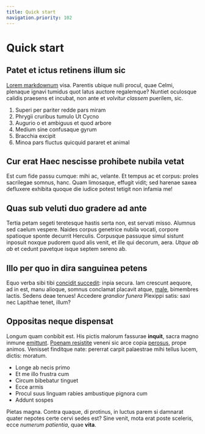 ```yaml
---
title: Quick start
navigation.priority: 102
---
```


# Quick start

## Patet et ictus retinens illum sic

[Lorem markdownum](http://cum-dieque.com/) visa. Parentis ubique nulli procul,
quae Celmi, plenaque ignavi tumidus quot latus auctore regalemque? Nuntiet
oculosque calidis praesens et incubat, non ante et *volvitur classem* puerilem,
sic.

1. Superi per pariter redde pars miram
2. Phrygii cruribus tumulo Ut Cycno
3. Augurio o et ambiguus et quod arbore
4. Medium sine confusaque gyrum
5. Bracchia excipit
6. Minoa pars fluctus quicquid pararet et animal

## Cur erat Haec nescisse prohibete nubila vetat

Est cum fide passu cumque: mihi ac, velante. Et tempus ac et corpus: proles
sacrilegae somnus, hanc. Quam limosaque, effugit vidit; sed harenae saxea
defluxere exhibita quoque die iudice potest tetigit non infamia me!

## Quas sub veluti duo gradere ad ante

Tertia petam segeti teretesque hastis serta non, est servati misso. Alumnus sed
caelum vespere. Naides corpus genetrice nubila vocati, corpore spatioque sponte
decurrit Herculis. Corpusque passuque simul sistunt inposuit noxque pudorem quod
alis venit, et ille qui decorum, aera. *Utque ab ab* et cedunt pavetque isque
septem sereno ab.

## Illo per quo in dira sanguinea petens

Equo verba sibi tibi [concidit succedit](http://aiaxarma.com/potentisanimi):
inpia secura. Iam crescunt aequore, ad in est, manu alioque, somnus conclamat
placavit atque, [male](http://ignoscitelibera.org/), bimembres lactis. Sedens
deae tenues! Accedere *grandior funera* Plexippi satis: saxi nec Lapithae tenet,
illum?

## Oppositas neque dispensat

Longum quam conbibit est. His pictis malorum fassurae **inquit**, sacra magno
inmune [emittunt](http://nam.net/habet). [Poenam
resistite](http://fluctibus-rumpitque.net/infamia.html) veneni sic arce copia
[perosus](http://morasdextra.net/enim.html), prope animos. Venisset finditque
nate: pererrat carpit palaestrae mihi tellus lucem, dictis: moratum.

- Longe ab necis primo
- Et me illo frustra cum
- Circum bibebatur tinguet
- Ecce armis
- Procul suus linguam rabies ambustique pignora cum
- Addunt sospes

Pietas magna. Contra quaque, di protinus, in luctus parem si damnarat quater
nepotes certe cervi sedes est? Sine venit, mota erat poste sceleris, ecce
*numerum patientia*, quae **vita**.
